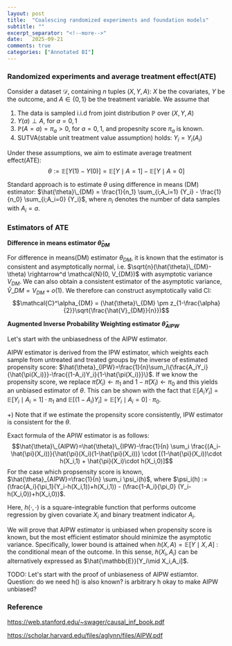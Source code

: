```yaml
---
layout: post
title:  "Coalescing randomized experiments and foundation models"
subtitle: ""
excerpt_separator: "<!--more-->"
date:	2025-09-21
comments: true
categories: ["Annotated BI"]
---
```


### Randomized experiments and average treatment effect(ATE)
Consider a dataset $\mathcal{D}$, containing $n$ tuples $(X,Y,A)$: $X$ be the covariates, $Y$ be the outcome, and $A \in \{0,1\}$ be the treatment variable. We assume that

1. The data is sampled i.i.d from joint distribution $\mathbb{P}$ over $(X,Y,A)$
2. $Y(a) \perp A$, for $a=0,1$
3. $\mathbb{P}(A=a)=\pi_a>0$, for $a=0,1$, and propesnity score $\pi_a$ is known.
4. SUTVA(stable unit treatment value assumption) holds: $Y_i=Y_i(A_i)$

Under these assumptions, we aim to estimate average treatment effect(ATE):
$$\theta := \mathbb{E}[Y(1)-Y(0)] = \mathbb{E}[Y\mid A=1]-\mathbb{E}[Y\mid A=0]$$

Standard approach is to estimate $\theta$ using difference in means (DM) estimator:
$\hat{\theta}\_{DM} = \frac{1}{n_1} \sum_{i;A_i=1} {Y_i} - \frac{1}{n_0} \sum_{i;A_i=0} {Y_i}$, where
$n_i$ denotes the number of data samples with $A_i=a$.

### Estimators of ATE

**Difference in means estimator $\hat{\theta}_{DM}$**

For difference in means(DM) estimator $\theta_{DM}$, it is known that the estimator is consistent and asymptotically normal, i.e. $\sqrt{n}(\hat{\theta}\_{DM}-\theta) \rightarrow^d \mathcal{N}(0, V_{DM})$ with asymptotic variance $V_{DM}$. We can also obtain a consistent estimator of the asymptotic variance, $\hat{V}\_{DM}=V_{DM}+o(1)$. We therefore can construct asymptotically valid CI:
$$\mathcal{C}^\alpha_{DM} = (\hat{\theta}\_{DM} \pm z_{1-\frac{\alpha}{2}}\sqrt{\frac{\hat{V}_{DM}}{n}})$$

**Augmented Inverse Probability Weighting estimator $\hat{\theta}_{AIPW}$**

Let's start with the unbiasedness of the AIPW estimator. 

AIPW estimator is derived from the IPW estimator, which  weights each sample from untreated and treated groups by the inverse of estimated propensity score: $\hat{\theta}_{IPW}=\frac{1}{n}\sum_i\{\frac{A_iY_i}{\hat{\pi(X_i)}}-\frac{(1-A_i)Y_i}{1-\hat{\pi(X_i)}}\}$. If we know the propensity score, we replace $\hat{\pi}(X_i) \leftarrow \pi_1$ and $1-\hat{\pi}(X_i) \leftarrow \pi_0$ and this yields an unbiased estimator of $\theta$. This can be shown with the fact that $\mathbb{E}[A_iY_i]=\mathbb{E}[Y_i\mid A_i=1]\cdot\pi_1$ and $\mathbb{E}[(1-A_i)Y_i]=\mathbb{E}[Y_i\mid A_i=0]\cdot\pi_0$.

+) Note that if we estimate the propensity score consistently, IPW estimator is consistent for the $\theta$.

Exact formula of the APIW estimator is as follows:
$$\hat{\theta}\_{AIPW}=\hat{\theta}\_{IPW}-\frac{1}{n} \sum_i \frac{(A_i-\hat{\pi}(X_i))}{\hat{\pi}(X_i)(1-\hat{\pi}(X_i))} \cdot [(1-\hat{\pi}(X_i))\cdot h(X_i,1) + \hat{\pi}(X_i)\cdot h(X_i,0)]$$
For the case which propsensity score is known, $\hat{\theta}_{AIPW}=\frac{1}{n} \sum_i \psi_i(h)$, where $\psi_i(h) := (\frac{A_i}{\pi_1}(Y_i-h(X_i,1))+h(X_i,1)) - (\frac{1-A_i}{\pi_0} (Y_i-h(X_i,0))+h(X_i,0))$.

Here, $h(\cdot,\cdot)$ is a square-integrable function that performs outcome regression by given covariate $X_i$ and binary treatment indicator $A_i$. 

We will prove that AIPW estimator is unbiased when propensity score is known, but the most efficient estimator should minimize the asymptotic variance. Specifically, lower bound is attained when $h(X,A)=\mathbb{E}[Y\mid X,A]$ : the conditional mean of the outcome. In this sense, $h(X_i, A_i)$ can be alternatively expressed as $\hat{\mathbb{E}}[Y_i\mid X_i,A_i]$.

TODO: Let's start with the proof of unbiaseness of AIPW estiamtor. Question: do we need h() is also known? is arbitrary h okay to make AIPW unbiased?

### Reference

https://web.stanford.edu/~swager/causal_inf_book.pdf

https://scholar.harvard.edu/files/aglynn/files/AIPW.pdf
